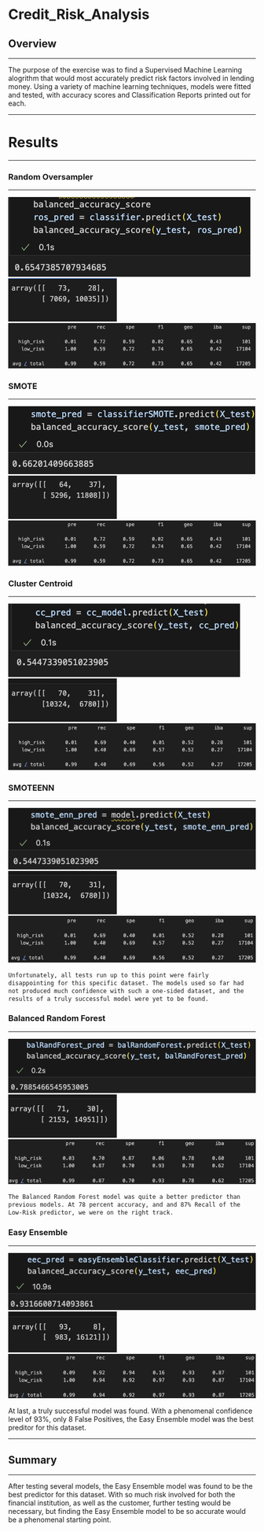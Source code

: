 # Credit_Risk_Analysis

## Overview

---

The purpose of the exercise was to find a Supervised Machine Learning alogrithm that would most accurately predict risk factors involved in lending money. Using a variety of machine learning techniques, models were fitted and tested, with accuracy scores and Classification Reports printed out for each. 

---

# Results

---

### Random Oversampler

---

![Alt text](images/RandomOverSamplerAccuracy.png)
![Alt text](images/RandomOverSample_CM.png)
![Alt text](images/RandomOverSamplerClassReport.png)  














### SMOTE

---

![Alt text](images/SMOTEAccuracy.png)
![Alt text](images/SMOTE_CM.png)
![Alt text](images/RandomOverSamplerClassReport.png)  









### Cluster Centroid

---

![Alt text](images/ClusterCentroidAccuracy.png)
![Alt text](images/ClusterCentroid_CM.png)
![Alt text](images/ClusterCentroidClassReport.png)







### SMOTEENN

---

![Alt text](images/SMOTEENNAccuracy.png)
![Alt text](images/SMOTEENN_CM.png)
![Alt text](images/SMOTEENNClassReport.png)





    Unfortunately, all tests run up to this point were fairly disappointing for this specific dataset. The models used so far had not produced much confidence with such a one-sided dataset, and the results of a truly successful model were yet to be found.





### Balanced Random Forest

---

![Alt text](images/BalancedRandomForestAccuracy.png)
![Alt text](images/RandomBalancedForest_CM.png)
![Alt text](images/BalancedRandomForestClassReport.png)





    The Balanced Random Forest model was quite a better predictor than previous models. At 78 percent accuracy, and and 87% Recall of the Low-Risk predictor, we were on the right track.



### Easy Ensemble

---


![Alt text](images/EasyEnsembleAccuracy.png)
![Alt text](images/EasyEnsemble_CM.png)
![Alt text](images/EasyEnsembleClassReport.png)

At last, a truly successful model was found. With a phenomenal confidence level of 93%, only 8 False Positives, the Easy Ensemble model was the best preditor for this dataset.

---
## Summary

---

After testing several models, the Easy Ensemble model was found to be the best predictor for this dataset. With so much risk involved for both the financial institution, as well as the customer, further testing would be necessary, but finding the Easy Ensemble model to be so accurate would be a phenomenal starting point.